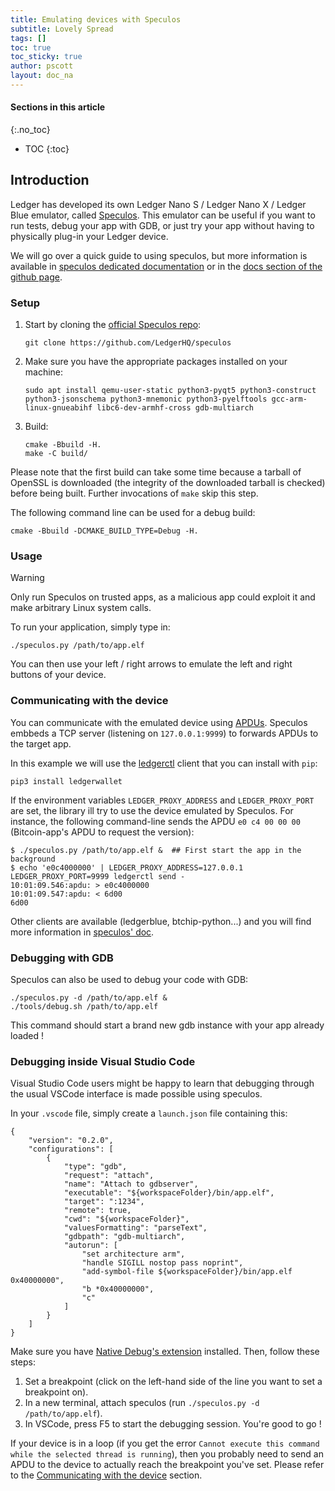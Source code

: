 ```yaml
---
title: Emulating devices with Speculos
subtitle: Lovely Spread
tags: []
toc: true
toc_sticky: true
author: pscott
layout: doc_na
---
```


#### Sections in this article
{:.no_toc}
* TOC
{:toc}

## Introduction

Ledger has developed its own Ledger Nano S / Ledger Nano X / Ledger Blue
emulator, called [Speculos](https://github.com/LedgerHQ/speculos). This
emulator can be useful if you want to run tests, debug your app with
GDB, or just try your app without having to physically plug-in your
Ledger device.

We will go over a quick guide to using speculos, but more information is
available in [speculos dedicated
documentation](https://speculos.ledger.com/) or in the [docs section of
the github page](https://github.com/LedgerHQ/speculos/tree/master/doc).

### Setup

1.  Start by cloning the [official Speculos
    repo](https://github.com/LedgerHQ/speculos):

        git clone https://github.com/LedgerHQ/speculos

2.  Make sure you have the appropriate packages installed on your
    machine:

        sudo apt install qemu-user-static python3-pyqt5 python3-construct python3-jsonschema python3-mnemonic python3-pyelftools gcc-arm-linux-gnueabihf libc6-dev-armhf-cross gdb-multiarch

3.  Build:

        cmake -Bbuild -H.
        make -C build/

Please note that the first build can take some time because a tarball of
OpenSSL is downloaded (the integrity of the downloaded tarball is
checked) before being built. Further invocations of `make` skip this
step.

The following command line can be used for a debug build:

    cmake -Bbuild -DCMAKE_BUILD_TYPE=Debug -H.

### Usage

<div class="warning">

<div class="title">

Warning

</div>

Only run Speculos on trusted apps, as a malicious app could exploit it
and make arbitrary Linux system calls.

</div>

To run your application, simply type in:

    ./speculos.py /path/to/app.elf

You can then use your left / right arrows to emulate the left and right
buttons of your device.

### Communicating with the device

You can communicate with the emulated device using
[APDUs](https://en.wikipedia.org/wiki/Smart_card_application_protocol_data_unit).
Speculos embbeds a TCP server (listening on `127.0.0.1:9999`) to
forwards APDUs to the target app.

In this example we will use the
[ledgerctl](https://github.com/LedgerHQ/ledgerctl) client that you can
install with `pip`:

    pip3 install ledgerwallet

If the environment variables `LEDGER_PROXY_ADDRESS` and
`LEDGER_PROXY_PORT` are set, the library ill try to use the device
emulated by Speculos. For instance, the following command-line sends the
APDU `e0 c4 00 00 00` (Bitcoin-app's APDU to request the version):

    $ ./speculos.py /path/to/app.elf &  ## First start the app in the background
    $ echo 'e0c4000000' | LEDGER_PROXY_ADDRESS=127.0.0.1 LEDGER_PROXY_PORT=9999 ledgerctl send -
    10:01:09.546:apdu: > e0c4000000
    10:01:09.547:apdu: < 6d00
    6d00

Other clients are available (ledgerblue, btchip-python...) and you will
find more information in [speculos'
doc](https://github.com/LedgerHQ/speculos/blob/master/doc/usage.md#clients).

### Debugging with GDB

Speculos can also be used to debug your code with GDB:

    ./speculos.py -d /path/to/app.elf &
    ./tools/debug.sh /path/to/app.elf

This command should start a brand new gdb instance with your app already
loaded !

### Debugging inside Visual Studio Code

Visual Studio Code users might be happy to learn that debugging through
the usual VSCode interface is made possible using speculos.

In your `.vscode` file, simply create a `launch.json` file containing
this:

    {
        "version": "0.2.0",
        "configurations": [
            {
                "type": "gdb",
                "request": "attach",
                "name": "Attach to gdbserver",
                "executable": "${workspaceFolder}/bin/app.elf",
                "target": ":1234",
                "remote": true,
                "cwd": "${workspaceFolder}",
                "valuesFormatting": "parseText",
                "gdbpath": "gdb-multiarch",
                "autorun": [
                    "set architecture arm",
                    "handle SIGILL nostop pass noprint",
                    "add-symbol-file ${workspaceFolder}/bin/app.elf 0x40000000",
                    "b *0x40000000",
                    "c"
                ]
            }
        ]
    }

Make sure you have [Native Debug's
extension](https://marketplace.visualstudio.com/items?itemName=webfreak.debug)
installed. Then, follow these steps:

1.  Set a breakpoint (click on the left-hand side of the line you want
    to set a breakpoint on).
2.  In a new terminal, attach speculos (run
    `./speculos.py -d /path/to/app.elf`).
3.  In VSCode, press F5 to start the debugging session. You're good to
    go !

If your device is in a loop (if you get the error
`Cannot execute this command while the selected thread is running`),
then you probably need to send an APDU to the device to actually reach
the breakpoint you've set. Please refer to the [Communicating with the
device](#communicating-with-the-device) section.

